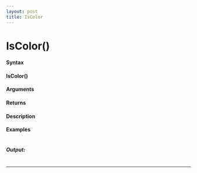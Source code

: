 ```yaml
---
layout: post
title: IsColor
---
```


# IsColor()


#### Syntax

#### IsColor()

#### Arguments

#### Returns

#### Description

#### Examples

```

```

##### Output:

```

```

---